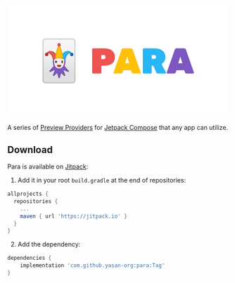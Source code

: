 <p align="center">
  <img src="https://github.com/yasan-org/para/blob/main/README.png" />
</p>

A series of [Preview Providers](https://developer.android.com/reference/kotlin/androidx/compose/ui/tooling/preview/PreviewParameter) for [Jetpack Compose](https://developer.android.com/jetpack/compose) that any app can utilize.

## Download

Para is available on [Jitpack](https://jitpack.io/#yasan-org/para):

1. Add it in your root `build.gradle` at the end of repositories:

```groovy
allprojects {
  repositories {
    ...
    maven { url 'https://jitpack.io' }
  }
}
```

2. Add the dependency:

```groovy
dependencies {
    implementation 'com.github.yasan-org:para:Tag'
}
```